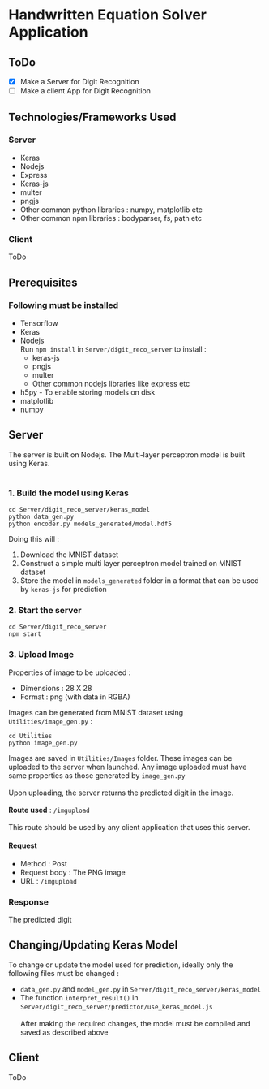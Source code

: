 # Handwritten Equation Solver Application

## ToDo

- [x] Make a Server for Digit Recognition
- [ ] Make a client App for Digit Recognition

## Technologies/Frameworks Used
### Server
- Keras
- Nodejs
- Express
- Keras-js
- multer
- pngjs
- Other common python libraries : numpy, matplotlib etc
- Other common npm libraries : bodyparser, fs, path etc
### Client
ToDo

## Prerequisites
### Following must be installed
- Tensorflow
- Keras
- Nodejs<br>
    Run `npm install` in `Server/digit_reco_server` to install :
    - keras-js
    - pngjs
    - multer
    - Other common nodejs libraries like express etc
- h5py - To enable storing models on disk
- matplotlib
- numpy

## Server

The server is built on Nodejs. The Multi-layer perceptron model is built using Keras.
<br><br>
### 1. Build the model using Keras
```
cd Server/digit_reco_server/keras_model
python data_gen.py
python encoder.py models_generated/model.hdf5
```

Doing this will :
1. Download the MNIST dataset
2. Construct a simple multi layer perceptron model trained on MNIST dataset
3. Store the model in `models_generated` folder in a format that can be used by `keras-js` for prediction

### 2. Start the server
```
cd Server/digit_reco_server
npm start
```

### 3. Upload Image
Properties of image to be uploaded :
- Dimensions : 28 X 28
- Format : png (with data in RGBA)

Images can be generated from MNIST dataset using `Utilities/image_gen.py` :
```
cd Utilities
python image_gen.py
```
Images are saved in `Utilities/Images` folder. These images can be uploaded to the server when launched. Any image uploaded must have same properties as those generated by `image_gen.py`
<br><br>
Upon uploading, the server returns the predicted digit in the image.
<br><br>
**Route used** : `/imgupload`
<br><br>
This route should be used by any client application that uses this server.<br>
#### Request
- Method : Post
- Request body : The PNG image
- URL : `/imgupload`
### Response
The predicted digit

## Changing/Updating Keras Model
To change or update the model used for prediction, ideally only the following files must be changed :
- `data_gen.py` and `model_gen.py` in `Server/digit_reco_server/keras_model`
- The function `interpret_result()` in `Server/digit_reco_server/predictor/use_keras_model.js`
<br><br>
After making the required changes, the model must be compiled and saved as described above

## Client

ToDo
